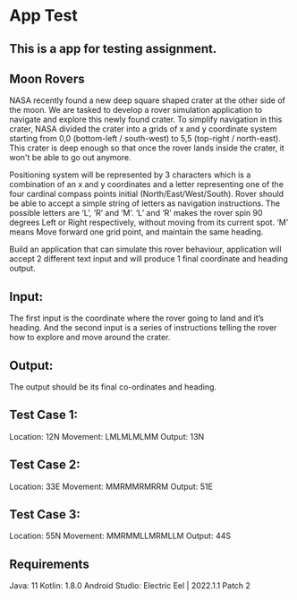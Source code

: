 # App Test
## This is a app for testing assignment.

## Moon Rovers

NASA recently found a new deep square shaped crater at the other side of the moon. We are tasked to develop a rover simulation application to navigate and explore this newly found crater. To simplify navigation in this crater, NASA divided the crater into a grids of x and y coordinate system starting from 0,0 (bottom-left / south-west) to 5,5 (top-right / north-east). This crater is deep enough so that once the rover lands inside the crater, it won't be able to go out anymore.

Positioning system will be represented by 3 characters which is a combination of an x and y coordinates and a letter representing one of the four cardinal compass points initial (North/East/West/South). Rover should be able to accept a simple string of letters as navigation instructions. The possible letters are ‘L’, ‘R’ and ‘M’. ‘L’ and ‘R’ makes the rover spin 90 degrees Left or Right respectively, without moving from its current spot. ‘M’ means Move forward one grid point, and maintain the same heading.

Build an application that can simulate this rover behaviour, application will accept 2 different text input and will produce 1 final coordinate and heading output.

## Input:
The first input is the coordinate where the rover going to land and it’s heading.
And the second input is a series of instructions telling the rover how to explore and move around the crater.

## Output:
The output should be its final co-ordinates and heading.

## Test Case 1:
Location: 12N
Movement: LMLMLMLMM
Output: 13N

## Test Case 2:
Location: 33E
Movement: MMRMMRMRRM
Output: 51E

## Test Case 3:
Location: 55N
Movement: MMRMMLLMRMLLM
Output: 44S

## Requirements
Java: 11
Kotlin: 1.8.0
Android Studio: Electric Eel | 2022.1.1 Patch 2